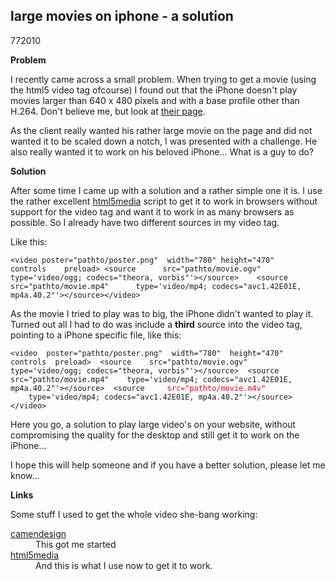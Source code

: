 <article><h2>large movies on iphone - a solution</h2><time><span class="day">7</span><span class="month">7</span><span class="year">2010</span></time><p><strong>Problem</strong></p><p>I recently came across a small problem. When trying to get a movie (using the html5 video tag ofcourse) I found out that the iPhone doesn't play movies larger than  640 x 480 pixels and with a base profile other than H.264. Don't believe me, but look at <a href="http://developer.apple.com/safari/library/documentation/AppleApplications/Reference/SafariWebContent/CreatingVideoforSafarioniPhone/CreatingVideoforSafarioniPhone.html#//apple_ref/doc/uid/TP40006514-SW9">their page</a>.</p><p>As the client really wanted his rather large movie on the page and did not wanted it to be scaled down a notch, I was presented with a challenge. He also really wanted it to work on his beloved iPhone... What is a guy to do?</p><p><strong>Solution</strong></p><p>After some time I came up with a solution and a rather simple one it is. I use the rather excellent <a id="html5media" href="http://github.com/etianen/html5media">html5media</a> script to get it to work in browsers without support for the video tag and want it to work in as many browsers as possible. So I already have two different sources in my video tag.</p><p>Like this:</p><pre><code>&lt;video	poster="pathto/poster.png"	width="780"	height="470"	controls	preload&gt;	&lt;source		src="pathto/movie.ogv"		type='video/ogg; codecs="theora, vorbis"'&gt;&lt;/source&gt;	&lt;source		src="pathto/movie.mp4"		type='video/mp4; codecs="avc1.42E01E, mp4a.40.2"'&gt;&lt;/source&gt;&lt;/video&gt;</code></pre><p>As the movie I tried to play was to big, the iPhone didn't wanted to play it. Turned out all I had to do was include a <strong>third</strong> source into the video tag, pointing to a iPhone specific file, like this:</p><pre><code>&lt;video  poster="pathto/poster.png"  width="780"  height="470"  controls  preload&gt;  &lt;source    src="pathto/movie.ogv"    type='video/ogg; codecs="theora, vorbis"'&gt;&lt;/source&gt;  &lt;source    src="pathto/movie.mp4"    type='video/mp4; codecs="avc1.42E01E, mp4a.40.2"'&gt;&lt;/source&gt;  &lt;source    <span style="color: red;"> src="pathto/movie.m4v"<br /></span>    type='video/mp4; codecs="avc1.42E01E, mp4a.40.2"'&gt;&lt;/source&gt;&lt;/video&gt;</code></pre><p>Here you go, a solution to play large video's on your website, without compromising the quality for the desktop and still get it to work on the iPhone...</p><p>I hope this will help someone and if you have a better solution, please let me know...</p><strong>Links</strong><p>Some stuff I used to get the whole video she-bang working:</p><dl><dt><a href="http://camendesign.com/code/video_for_everybody">camendesign</a></dt><dd>This got me started</dd><dt><a href="http://github.com/etianen/html5media">html5media</a></dt><dd>And this is what I use now to get it to work.</dd></dl></article>